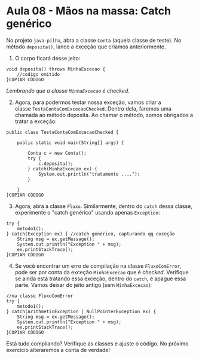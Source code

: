 # Aula 08 - Mãos na massa: Catch genérico

No projeto `java-pilha`, abra a classe `Conta` (aquela classe de teste). No método `deposita()`, lance a exceção que criamos anteriormente.

1) O corpo ficará desse jeito:

```
void deposita() throws MinhaExcecao {
    //codigo omitido
}COPIAR CÓDIGO
```

*Lembrando que a classe `MinhaExcecao` é checked*.

2) Agora, para podermos testar nossa exceção, vamos criar a classe `TestaContaComExcecaoChecked`. Dentro dela, faremos uma chamada ao método deposita. Ao chamar o método, somos obrigados a tratar a exceção:

```
public class TestaContaComExcecaoChecked {

    public static void main(String[] args) {

        Conta c = new Conta();
        try {
            c.deposita();
        } catch(MinhaExcecao ex) {
            System.out.println("tratamento ....");
        }

    }
}COPIAR CÓDIGO
```

3) Agora, abra a classe `Fluxo`. Similarmente, dentro do `catch` dessa classe, experimente o "catch genérico" usando apenas `Exception`:

```
try {
    metodo1();
} catch(Exception ex) { //catch genérico, capturando qq exceção
    String msg = ex.getMessage();
    System.out.println("Exception " + msg);
    ex.printStackTrace();
}COPIAR CÓDIGO
```

4) Se você encontrar um erro de compilação na classe `FluxoComError`, pode ser por conta da exceção `MinhaExcecao` que é *checked*. Verifique se ainda está tratando essa exceção, dentro do `catch`, e apague essa parte. Vamos deixar do jeito antigo (sem `MinhaExcecao`):

```
//na classe FluxoComError
try {
    metodo1();
} catch(ArithmeticException | NullPointerException ex) {
    String msg = ex.getMessage();
    System.out.println("Exception " + msg);
    ex.printStackTrace();
}COPIAR CÓDIGO
```

Está tudo compilando? Verifique as classes e ajuste o código. No próximo exercício alteraremos a conta de verdade!